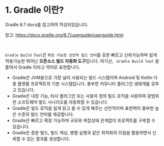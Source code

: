 # 1. Gradle 이란?

Gradle 8.7 docs를 참고하여 작성되었습니다.

참고: https://docs.gradle.org/8.7/userguide/userguide.html

<br>

`Gradle Build Tool`은 `확장 가능한 선언적 빌드 언어`를 갖춘 빠르고 신뢰가능하며 쉽게 적용가능한 뛰어난 **오픈소스 빌드 자동화 도구**입니다. 여기선, ` Gradle Build Tool` 을 줄여서 Gradle 이라고 약어로 표현합니다.

- Gradle은 JVM용으로 가장 널리 사용되는 빌드 시스템이며 Android 및 Kotlin 다중 플랫폼 프로젝트의 기본 시스템입니다. 풍부한 커뮤니티 플러그인 생태계를 갖추고 있습니다.
-  Gradle은 내장 기능, 타사 플러그인 또는 사용자 정의 빌드 로직을 사용하여 광범위한 소프트웨어 빌드 시나리오를 자동화할 수 있습니다.
-  Gradle은 빌드 로직을 쉽게 읽고 쓸 수 있게 해주는 선언적이며 표현력이 풍부한 높은 수준의 빌드 언어를 제공합니다. 
- Gradle은 빠르고 확장 가능하며 규모와 복잡성에 관계없이 프로젝트를 구축할 수 있습니다.
- Gradle은 증분 빌드, 빌드 캐싱, 병렬 실행과 같은 최적화의 이점을 활용하면서 신뢰할 수 있는 결과를 생성합니다.